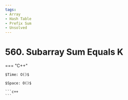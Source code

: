 ```yaml
---
tags:
- Array
- Hash Table
- Prefix Sum
- Unsolved
---
```



# 560. Subarray Sum Equals K

=== "C++"

    $Time: O()$

    $Space: O()$

    ```c++
    ```